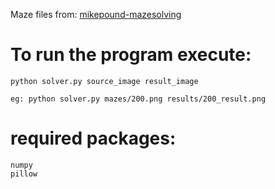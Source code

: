 Maze files from: [mikepound-mazesolving](https://github.com/mikepound/mazesolving/tree/master/examples)


# To run the program execute:

	python solver.py source_image result_image

	eg: python solver.py mazes/200.png results/200_result.png

# required packages:
	numpy
	pillow
